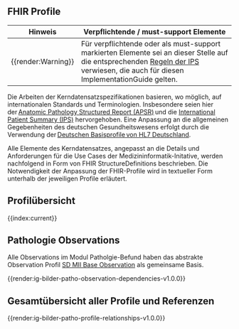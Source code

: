 ## FHIR Profile

| Hinweis | Verpflichtende / must-support Elemente |
|---------|---------------------|
| {{render:Warning}} | Für verpflichtende oder als must-support markierten Elemente sei an dieser Stelle auf die entsprechenden [Regeln der IPS](https://build.fhir.org/ig/HL7/fhir-ips/design.html#must-support) verwiesen, die auch für diesen ImplementationGuide gelten. |

Die Arbeiten der Kerndatensatzspezifikationen basieren, wo möglich, auf internationalen Standards und Terminologien. Insbesondere seien hier der [Anatomic Pathology Structured Report (APSR)](https://art-decor.org/art-decor/decor-templates--psr-?section=templates&id=1.3.6.1.4.1.19376.1.8.1.1.1&effectiveDate=2014-05-13T11:57:57&language=de-DE) und die [International Patient Summary (IPS)](http://hl7.org/fhir/uv/ips/history.html) hervorgehoben. Eine Anpassung an die allgemeinen Gegebenheiten des deutschen Gesundheitswesens erfolgt durch die Verwendung der [Deutschen Basisprofile von HL7 Deutschland](https://simplifier.net/guide/basisprofil-de-r4/home). 

Alle Elemente des Kerndatensatzes, angepasst an die Details und Anforderungen für die Use Cases der Medizininformatik-Initative, werden nachfolgend in Form von FHIR StructureDefinitions beschrieben. Die Notwendigkeit der Anpassung der FHIR-Profile wird in textueller Form unterhalb der jeweiligen Profile erläutert. 

## Profilübersicht

{{index:current}}

## Pathologie Observations

Alle Observations im Modul Patholgie-Befund haben das abstrakte Observation Profil [SD MII Base Observation](https://simplifier.net/medizininformatikinitiative-modulpathologie/basepathologyobservation) als gemeinsame Basis. 

{{render:ig-bilder-patho-observation-dependencies-v1.0.0}}

## Gesamtübersicht aller Profile und Referenzen

{{render:ig-bilder-patho-profile-relationships-v1.0.0}}